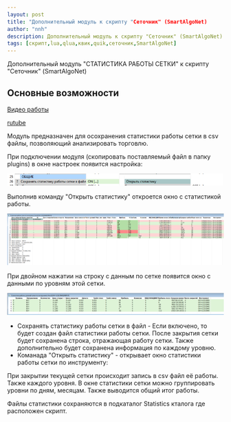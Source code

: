```yaml
---
layout: post
title: "Дополнительный модуль к скрипту "Сеточник" (SmartAlgoNet)
author: "nnh"
description: Дополнительный модуль к скрипту "Сеточник" (SmartAlgoNet).
tags: [скрипт,lua,qlua,квик,quik,сеточник,SmartAlgoNet]
---
```


Дополнительный модуль "СТАТИСТИКА РАБОТЫ СЕТКИ" к скрипту "Сеточник" (SmartAlgoNet)

##	Основные возможности

[Видео работы](https://youtu.be/96SuQNBDjpU)

[rutube](https://rutube.ru/video/180eebd0d36b2861c0edaeef3c4fd9e5/)

Модуль предназначен для осохранения статистики работы сетки в csv файлы, позволяющий анализировать торговлю.

При подключении модуля (скопировать поставляемый файл в папку plugins) в окне настроек появится настройка:

![](/assets/images/plugins/save_net_statistics.PNG)

Выполнив команду "Открыть статистику" откроется окно с статистикой работы.

![](/assets/images/plugins/net_statistics.PNG)

При двойном нажатии на строку с данным по сетке появится окно с данными по уровням этой сетки.

![](/assets/images/plugins/levels_statistics.PNG)


   - Сохранять статистику работы сетки в файл - Если включено, то будет создан файл статистики работы сетки. После закрытия сетки будет сохранена строка, отражающая работу сетки. Также дополнительно будет сохранена информация по каждому уровню.
   - Команада "Открыть статистику" - открывает окно статистики работы сетки по инструменту:

При закрытии текущей сетки происходит запись в csv файл её работы. Также каждого уровня. В окне статистики сетки можно группировать уровни по дням, месяцам. Также выводится общий итог работы.

Файлы статистики сохраняются в подкаталог Statistics кталога где расположен скрипт.
